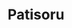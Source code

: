 ---
title: 'Patisoru'
description: 'Awesome pet forum. You can find answers for your pet from proffesionals and you can find best pet nearby'
tags: ['Java','Spring Boot', 'Go', 'Astro', 'Docker']
repoUrl: 'https://github.com/fuxuras/patisoru'
liveUrl: 'patisoru.com.tr'
---